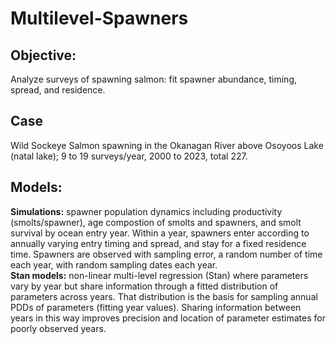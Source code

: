 # Multilevel-Spawners
## Objective:
Analyze surveys of spawning salmon: fit spawner abundance, timing, spread, and residence.
## Case
Wild Sockeye Salmon spawning in the Okanagan River above Osoyoos Lake (natal lake); 9 to 19 surveys/year, 2000 to 2023, total 227.
## Models:
**Simulations:** spawner population dynamics including productivity (smolts/spawner), age compostion of smolts and spawners, and smolt survival by ocean entry year. Within a year, spawners enter according to annually varying entry timing and spread, and stay for a fixed residence time. Spawners are observed with sampling error, a random number of time each year, with random sampling dates each year.  
**Stan models:** non-linear multi-level regression (Stan) where parameters vary by year but share information through a fitted distribution of parameters across years. That distribution is the basis for sampling annual PDDs of parameters (fitting year values). Sharing  information between years in this way improves precision and location of parameter estimates for poorly observed years.
